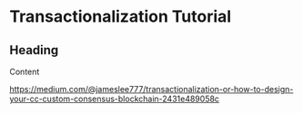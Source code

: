 # Transactionalization Tutorial

## Heading

Content

https://medium.com/@jameslee777/transactionalization-or-how-to-design-your-cc-custom-consensus-blockchain-2431e489058c
